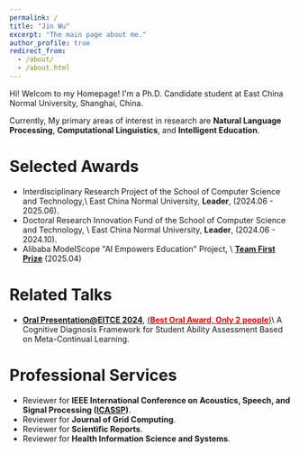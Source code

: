 ```yaml
---
permalink: /
title: "Jin Wu"
excerpt: "The main page about me."
author_profile: true
redirect_from: 
  - /about/
  - /about.html
---
```


Hi! Welcom to my Homepage! I'm a Ph.D. Candidate student at East China Normal University, Shanghai, China. 

Currently, My primary areas of interest in research are **Natural Language Processing**, **Computational Linguistics**, and **Intelligent Education**.
  

Selected Awards
======

* Interdisciplinary Research Project of the School of Computer Science and Technology,\\
  East China Normal University, **Leader**, (2024.06 - 2025.06).  
* Doctoral Research Innovation Fund of the School of Computer Science and Technology, \\
  East China Normal University, **Leader**, (2024.06 - 2024.10).
* Alibaba ModelScope "AI Empowers Education" Project, \\
  **[Team First Prize](./files/ALIBABA_MODELSCOPE_TEAM_PRIZE.pdf)** (2025.04)
  
Related Talks
======
* **[Oral Presentation@EITCE 2024](https://www.eitce.org/ugfaldht)**, [(**<font color="red">Best Oral Award, Only 2 people</font>**)](/files/EITCE_2024.pdf)\\
  A Cognitive Diagnosis Framework for Student Ability Assessment Based on Meta-Continual Learning.


Professional Services
======
* Reviewer for **IEEE International Conference on Acoustics, Speech, and Signal Processing ([ICASSP](./files/Reviewer_ICASSP.pdf))**.
* Reviewer for **Journal of Grid Computing**.
* Reviewer for **Scientific Reports**.
* Reviewer for **Health Information Science and Systems**.


